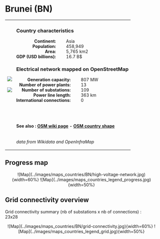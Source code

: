 # Brunei (BN)

<table width="90%">
<tr>
<td>
<img src="http://commons.wikimedia.org/wiki/Special:FilePath/Flag%20of%20Brunei.svg" width="250">
<br><br>
<img src="http://commons.wikimedia.org/wiki/Special:FilePath/Brunei%20on%20the%20globe%20%28Southeast%20Asia%20centered%29.svg" width="250"></td>
<td>
<h3>Country characteristics</h3>
<div style="display: inline-block;text-align:right;margin-right:30px;font-weight: bold;">
Continent:<br>Population:<br>Area:<br>GDP (USD billions):
</div>
<div style="display: inline-block;">
Asia<br>458,949<br>5,765 km2<br>16.7 B$
</div>
<h3>Electrical network mapped on OpenStreetMap</h3>
<div style="display: inline-block;text-align:right;margin-right:30px;font-weight: bold;">Generation capacity:<br>
Number of power plants:<br>
Number of substations:<br>
Power line length:<br>
International connections:<br>
</div>
<div style="display: inline-block;">807 MW<br>
13<br>
109<br>
363 km<br>
0<br>
</div>

<br><br><h4>See also :
<a href="https://wiki.openstreetmap.org/wiki/Power_networks/Brunei" target="_blank">OSM wiki page</a> -
<a href="https://openstreetmap.org/relation/2103120" target="_blank">OSM country shape</a>
</h4>

<br><i>data from Wikidata and OpenInfraMap</i>
</td>
</tr>
</table>


## Progress map

<center>
![Map](../images/maps_countries/BN/high-voltage-network.jpg){width=60%}
![Map](../images/maps_countries_legend_progress.jpg){width=50%}
</center>



## Grid connectivity overview

Grid connectivity summary (nb of substations x nb of connections) :<br>23x28

<center>
![Map](../images/maps_countries/BN/grid-connectivity.jpg){width=60%}
![Map](../images/maps_countries_legend_grid.jpg){width=50%}
</center>

